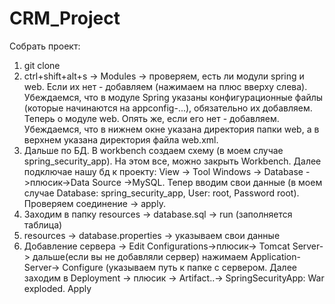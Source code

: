 # CRM_Project
Собрать проект:
1) git clone
2) ctrl+shift+alt+s -> Modules -> проверяем, есть ли модули spring и web. 
Если их нет - добавляем (нажимаем на плюс вверху слева). 
Убеждаемся, что в модуле Spring указаны конфигурационные файлы (которые начинаются на appconfig-...), обязательно их добавляем. 
Теперь о модуле web. Опять же, если его нет - добавляем. Убеждаемся, что в нижнем окне указана директория 
папки web, а в верхнем указана директория файла web.xml.
3) Дальше по БД. В workbench создаем схему (в моем случае spring_security_app). На этом все, можно закрыть Workbench.
Далее подключае нашу бд к проекту: View -> Tool Windows -> Database ->плюсик->Data Source ->MySQL.
Тепер вводим свои данные (в моем случае Database: spring_security_app, User: root, Password root).
Проверяем соединение -> apply.
4) Заходим в папку resources -> database.sql -> run (заполняется таблица)
5) resources -> database.properties -> указываем свои данные
6) Добавление сервера -> Edit Configurations->плюсик-> Tomcat Server-> дальше(если вы не добавляли сервер) нажимаем 
Application-Server-> Configure (указываем путь к папке с сервером. 
Далее заходим в Deployment -> плюсик -> Artifact..-> SpringSecurityApp: War exploded.
Apply